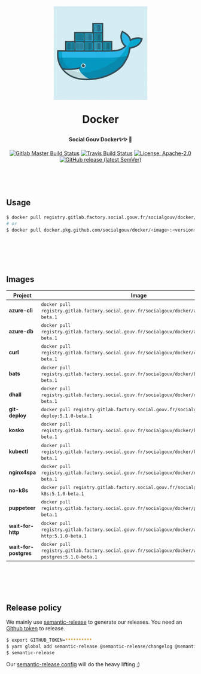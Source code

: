<h1 align="center">
  <img src="https://github.com/SocialGouv/docker/raw/master/.github/docker.gif" width="250"/>
  <p align="center">Docker</p>
  <p align="center" style="font-size: 0.5em">Social Gouv Docker✨✨ 🐋</p>
</h1>

<p align="center">
  <a href="https://gitlab.factory.social.gouv.fr/SocialGouv/docker/pipelines"><img src="https://gitlab.factory.social.gouv.fr/SocialGouv/docker/badges/master/pipeline.svg" alt="Gitlab Master Build Status"></a>
  <a href="https://travis-ci.com/SocialGouv/docker"><img src="https://travis-ci.com/SocialGouv/docker.svg?branch=master" alt="Travis Build Status"></a>
  <a href="https://opensource.org/licenses/Apache-2.0"><img src="https://img.shields.io/badge/License-Apache--2.0-yellow.svg" alt="License: Apache-2.0"></a>
  <a href="https://github.com/SocialGouv/docker/releases "><img alt="GitHub release (latest SemVer)" src="https://img.shields.io/github/v/release/SocialGouv/docker?sort=semver"></a>
</p>

<br>
<br>
<br>

## Usage

```sh
$ docker pull registry.gitlab.factory.social.gouv.fr/socialgouv/docker/<image>:<version>
# or
$ docker pull docker.pkg.github.com/socialgouv/docker/<image>:<version>
```

<br>
<br>
<br>
<br>

## Images

| Project               | Image                                                                                          | Links                                                                                      |
| --------------------- | ---------------------------------------------------------------------------------------------- | ------------------------------------------------------------------------------------------ |
| **azure-cli**         | `docker pull registry.gitlab.factory.social.gouv.fr/socialgouv/docker/azure-cli:5.1.0-beta.1`         | [![README](https://img.shields.io/badge/README--green.svg)](./azure-cli/README.md)         |
| **azure-db**          | `docker pull registry.gitlab.factory.social.gouv.fr/socialgouv/docker/azure-db:5.1.0-beta.1`          | [![README](https://img.shields.io/badge/README--green.svg)](./azure-db/README.md)          |
| **curl**              | `docker pull registry.gitlab.factory.social.gouv.fr/socialgouv/docker/curl:5.1.0-beta.1`              | [![README](https://img.shields.io/badge/README--green.svg)](./curl/README.md)              |
| **bats**              | `docker pull registry.gitlab.factory.social.gouv.fr/socialgouv/docker/bats:5.1.0-beta.1`              | [![README](https://img.shields.io/badge/README--green.svg)](./bats/README.md)              |
| **dhall**             | `docker pull registry.gitlab.factory.social.gouv.fr/socialgouv/docker/dhall:5.1.0-beta.1`             | [![README](https://img.shields.io/badge/README--green.svg)](./dhall/README.md)             |
| **git-deploy**        | `docker pull registry.gitlab.factory.social.gouv.fr/socialgouv/docker/git-deploy:5.1.0-beta.1`        | [![README](https://img.shields.io/badge/README--green.svg)](./git-deploy/README.md)        |
| **kosko**             | `docker pull registry.gitlab.factory.social.gouv.fr/socialgouv/docker/kosko:5.1.0-beta.1`             | [![README](https://img.shields.io/badge/README--green.svg)](./kosko/README.md)             |
| **kubectl**           | `docker pull registry.gitlab.factory.social.gouv.fr/socialgouv/docker/kubectl:5.1.0-beta.1`           | [![README](https://img.shields.io/badge/README--green.svg)](./kubectl/README.md)           |
| **nginx4spa**         | `docker pull registry.gitlab.factory.social.gouv.fr/socialgouv/docker/nginx4spa:5.1.0-beta.1`         | [![README](https://img.shields.io/badge/README--green.svg)](./nginx4spa/README.md)         |
| **no-k8s**            | `docker pull registry.gitlab.factory.social.gouv.fr/socialgouv/docker/no-k8s:5.1.0-beta.1`            | [![README](https://img.shields.io/badge/README--green.svg)](./no-k8s/README.md)            |
| **puppeteer**         | `docker pull registry.gitlab.factory.social.gouv.fr/socialgouv/docker/puppeteer:5.1.0-beta.1`         | [![README](https://img.shields.io/badge/README--green.svg)](./puppeteer/README.md)         |
| **wait-for-http**     | `docker pull registry.gitlab.factory.social.gouv.fr/socialgouv/docker/wait-for-http:5.1.0-beta.1`     | [![README](https://img.shields.io/badge/README--green.svg)](./wait-for-http/README.md)     |
| **wait-for-postgres** | `docker pull registry.gitlab.factory.social.gouv.fr/socialgouv/docker/wait-for-postgres:5.1.0-beta.1` | [![README](https://img.shields.io/badge/README--green.svg)](./wait-for-postgres/README.md) |

<br>
<br>
<br>
<br>

## Release policy

We mainly use [semantic-release](https://github.com/semantic-release/semantic-release) to generate our releases.
You need an [Github token](https://github.com/settings/tokens/new) to release.

```sh
$ export GITHUB_TOKEN=**********
$ yarn global add semantic-release @semantic-release/changelog @semantic-release/git
$ semantic-release
```

Our [semantic-release config](./.releaserc.yml) will do the heavy lifting ;)
